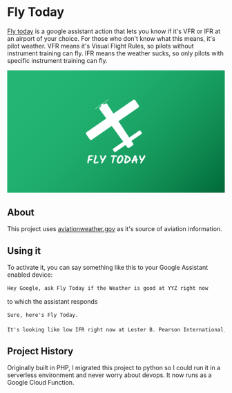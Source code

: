 # Fly Today
[Fly today](https://ryderdamen.com/projects/fly-today) is a google assistant action that lets you know if it's VFR or IFR at an airport of your choice. For those who don't know what this means, it's pilot weather. VFR means it's Visual Flight Rules, so pilots without instrument training can fly. IFR means the weather sucks, so only pilots with specific instrument training can fly.

![Fly Today Logo](assets/banner-01.png)


## About
This project uses [aviationweather.gov](http://www.aviationweather.gov) as it's source of aviation information.

## Using it
To activate it, you can say something like this to your Google Assistant enabled device:

`````txt
Hey Google, ask Fly Today if the Weather is good at YYZ right now
`````

to which the assistant responds

`````txt
Sure, here's Fly Today.

It's looking like low IFR right now at Lester B. Pearson International, Toronto.
`````

## Project History
Originally built in PHP, I migrated this project to python so I could run it in a serverless environment and never worry about devops. It now runs as a Google Cloud Function.

